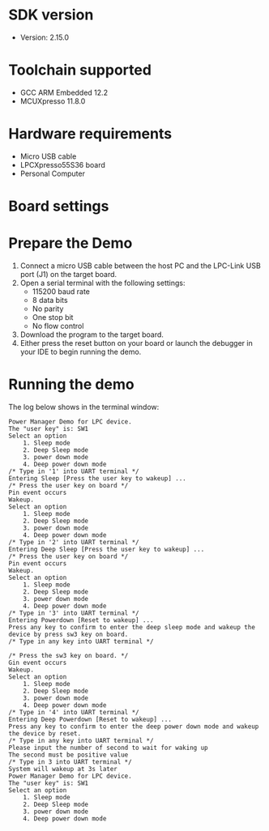 
SDK version
===========
- Version: 2.15.0

Toolchain supported
===================
- GCC ARM Embedded  12.2
- MCUXpresso  11.8.0

Hardware requirements
=====================
- Micro USB cable
- LPCXpresso55S36 board
- Personal Computer

Board settings
==============

Prepare the Demo
================
1.  Connect a micro USB cable between the host PC and the LPC-Link USB port (J1) on the target board.
2.  Open a serial terminal with the following settings:
    - 115200 baud rate
    - 8 data bits
    - No parity
    - One stop bit
    - No flow control
3.  Download the program to the target board.
4.  Either press the reset button on your board or launch the debugger in your IDE to begin running the demo.

Running the demo
================
The log below shows in the terminal window:
~~~~~~~~~~~~~~~~~~~~~~~~~~~~~~~~~~~
Power Manager Demo for LPC device.
The "user key" is: SW1
Select an option
	1. Sleep mode
	2. Deep Sleep mode
	3. power down mode
	4. Deep power down mode
/* Type in '1' into UART terminal */
Entering Sleep [Press the user key to wakeup] ...
/* Press the user key on board */
Pin event occurs
Wakeup.
Select an option
	1. Sleep mode
	2. Deep Sleep mode
	3. power down mode
	4. Deep power down mode
/* Type in '2' into UART terminal */
Entering Deep Sleep [Press the user key to wakeup] ...
/* Press the user key on board */
Pin event occurs
Wakeup.
Select an option
	1. Sleep mode
	2. Deep Sleep mode
	3. power down mode
	4. Deep power down mode
/* Type in '3' into UART terminal */
Entering Powerdown [Reset to wakeup] ...
Press any key to confirm to enter the deep sleep mode and wakeup the device by press sw3 key on board.
/* Type in any key into UART terminal */

/* Press the sw3 key on board. */
Gin event occurs
Wakeup.
Select an option
	1. Sleep mode
	2. Deep Sleep mode
	3. power down mode
	4. Deep power down mode
/* Type in '4' into UART terminal */
Entering Deep Powerdown [Reset to wakeup] ...
Press any key to confirm to enter the deep power down mode and wakeup the device by reset.
/* Type in any key into UART terminal */
Please input the number of second to wait for waking up
The second must be positive value
/* Type in 3 into UART terminal */
System will wakeup at 3s later
Power Manager Demo for LPC device.
The "user key" is: SW1
Select an option
	1. Sleep mode
	2. Deep Sleep mode
	3. power down mode
	4. Deep power down mode
~~~~~~~~~~~~~~~~~~~~~~~~~~~~~~~~~~~
